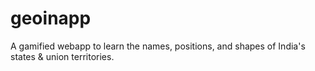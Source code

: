 # geoinapp
A gamified webapp to learn the names, positions, and shapes of India's states &amp; union territories.
